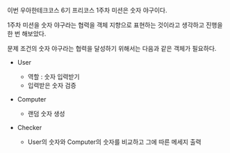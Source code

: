 이번 우아한테크코스 6기 프리코스 1주차 미션은 숫자 야구이다.

1주차 미션을 숫자 야구라는 협력을 객체 지향으로 표현하는 것이라고 생각하고 진행을 한 번 해보았다.

문제 조건의 숫자 야구라는 협력을 달성하기 위해서는 다음과 같은 객체가 필요하다.

- User
    - 역할 : 숫자 입력받기
    - 입력받은 숫자 검증
  
- Computer
    - 랜덤 숫자 생성
  
- Checker
    - User의 숫자와 Computer의 숫자를 비교하고 그에 따른 메세지 출력